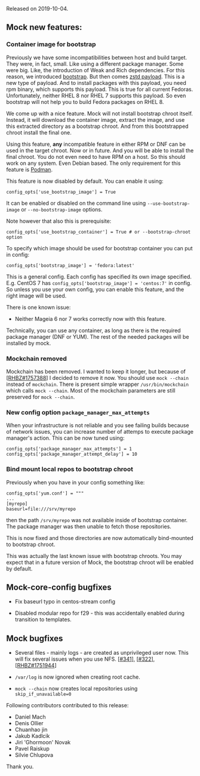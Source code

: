 Released on 2019-10-04.

## Mock new features:

### Container image for bootstrap

Previously we have some incompatibilities between host and build target. They were, in fact, small. Like using a different package manager. Some were big. Like, the introduction of Weak and Rich dependencies. For this reason, we introduced [bootstrap](Feature-bootstrap). But then comes [zstd payload](https://fedoraproject.org/wiki/Changes/Switch_RPMs_to_zstd_compression). This is a new type of payload. And to install packages with this payload, you need rpm binary, which supports this payload. This is true for all current Fedoras. Unfortunately, neither RHEL 8 nor RHEL 7 supports this payload. So even bootstrap will not help you to build Fedora packages on RHEL 8.

We come up with a nice feature. Mock will not install bootstrap chroot itself. Instead, it will download the container image, extract the image, and use this extracted directory as a bootstrap chroot. And from this bootstrapped chroot install the final one.

Using this feature, **any** incompatible feature in either RPM or DNF can be used in the target chroot. Now or in future. And you will be able to install the final chroot. You do not even need to have RPM on a host. So this should work on any system. Even Debian based. The only requirement for this feature is [Podman](https://podman.io/).

This feature is now disabled by default. You can enable it using:

    config_opts['use_bootstrap_image'] = True

It can be enabled or disabled on the command line using `--use-bootstrap-image` or `--no-bootstrap-image` options.

Note however that also this is prerequisite:

    config_opts['use_bootstrap_container'] = True # or --bootstrap-chroot option

To specify which image should be used for bootstrap container you can put in config:

    config_opts['bootstrap_image'] = 'fedora:latest'

This is a general config. Each config has specified its own image specified. E.g. CentOS 7 has `config_opts['bootstrap_image'] = 'centos:7'` in config. So unless you use your own config, you can enable this feature, and the right image will be used.

There is one known issue:

 * Neither Mageia 6 nor 7 works correctly now with this feature.

Technically, you can use any container, as long as there is the required package manager (DNF or YUM). The rest of the needed packages will be installed by mock.

### Mockchain removed

Mockchain has been removed. I wanted to keep it longer, but because of [[RHBZ#1757388](https://bugzilla.redhat.com/show_bug.cgi?id=1757388)] I decided to remove it now. You should use `mock --chain` instead of `mockchain`. There is present simple wrapper `/usr/bin/mockchain` which calls `mock --chain`. Most of the mockchain parameters are still preserved for `mock --chain`.

### New config option `package_manager_max_attempts`

When your infrastructure is not reliable and you see failing builds because of network issues, you can increase number of attemps to execute package manager's action. This can be now tuned using:

    config_opts['package_manager_max_attempts'] = 1
    config_opts['package_manager_attempt_delay'] = 10

### Bind mount local repos to bootstrap chroot

Previously when you have in your config something like:

    config_opts['yum.conf'] = """
    ...
    [myrepo]
    baseurl=file:///srv/myrepo

then the path `/srv/myrepo` was not available inside of bootstrap container. The package manager was then unable to fetch those repositories.

This is now fixed and those directories are now automatically bind-mounted to bootstrap chroot.

This was actually the last known issue with bootstrap chroots. You may expect that in a future version of Mock, the bootstrap chroot will be enabled by default.

## Mock-core-config bugfixes

 * Fix baseurl typo in centos-stream config

 * Disabled modular repo for f29 - this was accidentally enabled during transition to templates.

## Mock bugfixes

 * Several files - mainly logs - are created as unprivileged user now. This will fix several issues when you use NFS. [[#341](https://github.com/rpm-software-management/mock/issues/341)], [[#322](https://github.com/rpm-software-management/mock/issues/322)], [[RHBZ#1751944](https://bugzilla.redhat.com/show_bug.cgi?id=1751944)]

 * `/var/log` is now ignored when creating root cache.

 * `mock --chain` now creates local repositories using `skip_if_unavailable=0`

Following contributors contributed to this release:

 * Daniel Mach
 * Denis Ollier
 * Chuanhao jin
 * Jakub Kadlcik
 * Jiri 'Ghormoon' Novak
 * Pavel Raiskup
 * Silvie Chlupova

Thank you.
